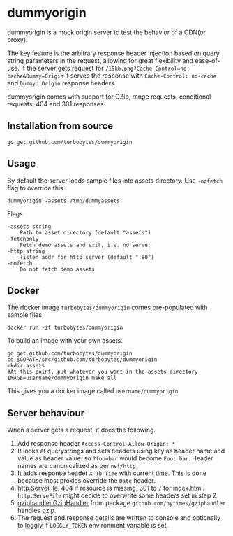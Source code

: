 # dummyorigin

dummyorigin is a mock origin server to test the behavior of a CDN(or proxy).

The key feature is the arbitrary response header injection based on query string parameters in the request, allowing for great flexibility and ease-of-use. If the server gets request for `/15kb.png?Cache-Control=no-cache&Dummy=Origin` it serves the response with `Cache-Control: no-cache` and `Dummy: Origin` response headers.

dummyorigin comes with support for GZip, range requests, conditional requests, 404 and 301 responses.

## Installation from source

    go get github.com/turbobytes/dummyorigin

## Usage

By default the server loads sample files into assets directory. Use `-nofetch` flag to override this.

    dummyorigin -assets /tmp/dummyassets

Flags

```
-assets string
    Path to asset directory (default "assets")
-fetchonly
    Fetch demo assets and exit, i.e. no server
-http string
    listen addr for http server (default ":80")
-nofetch
    Do not fetch demo assets
```
## Docker

The docker image `turbobytes/dummyorigin` comes pre-populated with sample files

    docker run -it turbobytes/dummyorigin

To build an image with your own assets.

    go get github.com/turbobytes/dummyorigin
    cd $GOPATH/src/github.com/turbobytes/dummyorigin
    mkdir assets
    #At this point, put whatever you want in the assets directory
    IMAGE=username/dummyorigin make all

This gives you a docker image called `username/dummyorigin`

## Server behaviour

When a server gets a request, it does the following.

1. Add response header `Access-Control-Allow-Origin: *`
2. It looks at querystrings and sets headers using key as header name and value as header value. so `?foo=bar` would become `Foo: bar`. Header names are canonicalized as per `net/http`
3. It adds response header `X-Tb-Time` with current time. This is done because most proxies override the `Date` header.
4. [http.ServeFile](https://golang.org/pkg/net/http/#ServeFile). 404 if resource is missing, 301 to `/` for index.html. `http.ServeFile` might decide to overwrite some headers set in step 2
5. [gziphandler.GzipHandler](https://godoc.org/github.com/NYTimes/gziphandler#GzipHandler) from package `github.com/nytimes/gziphandler` handles gzip. 
6. The request and response details are written to console and optionally to [loggly](https://www.loggly.com/) if `LOGGLY_TOKEN` environment variable is set.
